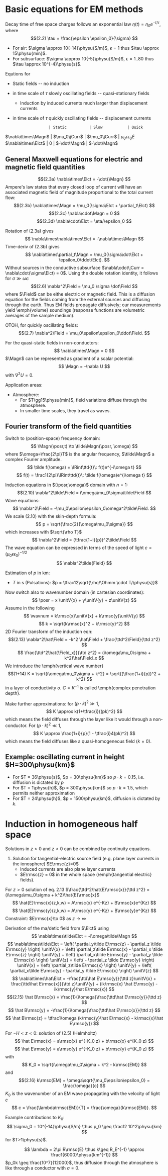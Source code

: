 

Basic equations for EM methods
===

Decay time of free space charges follows an exponential law $\eta(t) = \eta_0 e^{-t/\tau}$, where
$$(2.2)
  \tau = \frac{\epsilon \epsilon_0}{\sigma}
$$
- For air: $\sigma \approx 10{-14}\physu{S/m}$, $\epsilon=1$ thus $\tau \approx 15\physu{min}$.
- For subsurface: $\sigma \approx 10{-5}\physu{S/m}$, $\epsilon=1..80$ thus $\tau \approx 10^{-4}\physu{s}$.

Equtions for
- Static fields -- no induction
- in time scale of $\tau$ slowly oscillating fields -- quasi-stationary fields
    - Induction by induced currents much larger than displacement currents
- in time scale of $\tau$ quickly oscillating fields -- displacement currents

                      | Static          | Slow           | Quick
$\nabla\times\Magn$   | $\mu_0\jCurr$   | $\mu_0\jCurr$  | $\mu_0\epsilon\epsilon_0\dot E$
$\nabla\times\Elct$   | $0$             | $-\dot\Magn$   | $-\dot\Magn$


General Maxwell equations for electric and magnetic field quantities
---

$$(2.3a)
  \nabla\times\Elct  = -\dot{\Magn}
$$
Ampere's law states that every closed loop of current will have an associated magnetic
field of magnitude proportional to the total current flow:
$$(2.3b)
  \nabla\times\Magn  = \mu_0(\sigma\Elct + \partial_t\Elct)
$$
$$(2.3c)
  \nabla\cdot\Magn   = 0
$$
$$(2.3d)
  \nabla\cdot\Elct   = \eta/\epsilon_0
$$

Rotation of (2.3a) gives
$$
  \nabla\times\nabla\times\Elct = -\nabla\times\Magn
$$
Time-deriv of (2.3b) gives
$$
  \nabla\times\partial_t\Magn = \mu_0(\sigma\dot\Elct + \epsilon_0\ddot\Elct).
$$
Without sources in the conductive subsurface $\nabla\cdot\jCurr = \nabla\cdot(\sigma\Elct) = 0$.
Using the double rotation identity, it follows for $\sigma\gg\omega\epsilon$:
$$(2.6)
  \nabla^2\Field = \mu_0 \sigma \dot\Field
$$
where $\Field$ can be eithe electric or magnetic field.
This is a diffusion equation for the fields coming from
the external sources and diffusing through the earth.
Thus EM fields propagate diffusively; our measurements yield \emph{volume} soundings
(response functions are volumetric averages of the sample medium).

OTOH, for quickly oscillating fields:
$$(2.7)
  \nabla^2\Field = \mu_0\epsilon\epsilon_0\ddot\Field.
$$

For the quasi-static fields in non-conductors:
$$
  \nabla\times\Magn = 0
$$
$\Magn$ can be represented as gradient of a scalar potential:
$$
  \Magn = -\nabla U
$$
with $\nabla^2 U = 0$.

Application areas:

- Atmosphere:
    - For $T\gg15\physu{min}$, field variations diffuse through the atmosphere.
    - In smaller time scales, they travel as waves.
    

Fourier transform of the field quantities
---

Switch to (position-space) frequency domain:
$$
  \Magn(\posr,t) \to \tilde\Magn(\posr, \omega)
$$
where $\omega=\frac{2\pi}T$ is the angular frequency, $\tilde\Magn$ a complex Fourier amplitude.
$$
  \tilde f(\omega) = \IRint\ttd{t}\: f(t)e^{-i\omega t}
$$
$$
  f(t) = \frac1{2\pi}\IRint\ttd{t}\: \tilde f(\omega)e^{i\omega t}
$$

Induction equations in $(\posr,\omega)$ domain with $n=1$:
$$(2.10)
  \nabla^2\tilde\Field = i\omega\mu_0\sigma\tilde\Field
$$
Wave equations:
$$
  \nabla^2\Field = -\mu_0\epsilon\epsilon_0\omega^2\tilde\Field.
$$
We scale (2.10) with the skin-depth formula:
$$
  p = \sqrt{\frac{2}{\omega\mu_0\sigma}}
$$
which increases with $\sqrt{\rho T}$
$$
  \nabla^2\Field = (\tfrac{1+i}{p})^2\tilde\Field
$$
The wave equation can be expressed in terms of the speed of light $c = (\mu_0\epsilon\epsilon_0)^{-1/2}$
$$
  \nabla^2\tilde{Field}
$$

Estimation of $p$ in km:
- $T$ in s (Pulsations): $p = \tfrac12\sqrt{\rho/\Ohmm \cdot T/\physu{s}}$


Now switch also to wavenumber domain (in cartesian coordinates):
$$
  \posr = x \unitV{x} + y\unitV{y} + z\unitV{z}
$$
Assume in the following
$$
  \wavnum = k\rmsc{x}\unitV{x} + k\rmsc{y}\unitV{y}
$$
$$
  k = \sqrt{k\rmsc{x}^2 + k\rmsc{y}^2}
$$
2D Fourier transform of the induction eqn:
$$(2.13)
  \nabla^2\hat\Field = -k^2 \hat\Field + \frac{\ttd^2\Field}{\ttd z^2}
$$
$$
  \frac{\ttd^2\hat{\Field_x}}{\ttd z^2} = (i\omega\mu_0\sigma + k^2)\hat\Field_x
$$
We introduce the \emph{vertical wave number}
$$(1+14)
  K = \sqrt{i\omega\mu_0\sigma + k^2} = \sqrt{(\tfrac{1+i}{p})^2 + k^2}
$$
in a layer of conductivity $\sigma$. $C = K^{-1}$ is called \emph{complex penetration depth}.

Make further approximations: for $(p\cdot k)^2 \gg 1$,
$$
  K \approx k(1+\tfrac{i}{(pk)^2}
$$
which means the field diffuses through the layer like it would through a non-conductor.
For $(p\cdot k)^2 \ll 1$,
$$
  K \approx \frac{1+i}{p}(1 - \tfrac{i}4(pk)^2)
$$
which means the field diffuses like a quasi-homogeneous field ($k=0$).

Example: oscillating current in height $H=300\physu{km}$
---

- For $T = 36\physu{s}$, $p = 30\physu{km}$ so $p\cdot k = 0.15$, i.e. diffusion is dictated by $p$
- For $T = 1\physu{h}$, $p = 300\physu{km}$ so $p\cdot k = 1.5$, which permits neither approximation
- For $T = 24\physu{h}$, $p = 1500\physu{km}$, diffusion is dictated by $k$.



Induction in homogeneous half space
===

Solutions in $z>0$ and $z<0$ can be combined by continuity equations.

1. Solution for tangential-electric source field (e.g. plane layer currents in the ionosphere) $E\rmsc{z}=0$
    - Induced currents are also plane layer currents
    - $E\rmsc{z} = 0$ in the whole space (\emph{tangential electric} fields).

For $z>0$ solution of eq. 2.13 $\frac{\ttd^2\hat{E}\rmsc{x}}{\ttd z^2} = (i\omega\mu_0\sigma + k^2)\hat{E}\rmsc{x}$
$$
  \hat{E}\rmsc{x}(z,k,w) = A\rmsc{x} e^{-Kz} + B\rmsc{x}e^{Kz}
$$
$$
  \hat{E}\rmsc{y}(z,k,w) = A\rmsc{y} e^{-Kz} + B\rmsc{y}e^{Kz}
$$
Constraint: $E\rmsc{x}\to 0$ as $z \to\infty$

Derivation of the ma/detic field from $\Elct$ using
$$
  \nabla\times\tilde\Elct = -i\omega\tilde\Magn
$$
$$
  \nabla\times\tilde\Elct
    = \left( \partial_y\tilde E\rmsc{z} - \partial_z \tilde E\rmsc{y} \right) \unitV{x}
    + \left( \partial_z\tilde E\rmsc{x} - \partial_x \tilde E\rmsc{z} \right) \unitV{y}
    + \left( \partial_x\tilde E\rmsc{y} - \partial_y \tilde E\rmsc{x} \right) \unitV{z}
    = \left( - \partial_z \tilde E\rmsc{y} \right) \unitV{x}
    + \left( \partial_z\tilde E\rmsc{x}  \right) \unitV{y}
    + \left( \partial_x\tilde E\rmsc{y} - \partial_y \tilde E\rmsc{x} \right) \unitV{z}
$$
$$
  \nabla\times\hat\Elct
     = -\frac{\ttd\hat E\rmsc{y}}{\ttd z}\unitV{x}
       + \frac{\ttd\hat E\rmsc{x}}{\ttd z}\unitV{y}
       + (ik\rmsc{x} \hat E\rmsc{y} - ik\rmsc{y}\hat E\rmsc{x})
$$
$$(2.15)
  \hat B\rmsc{x} = \frac{1}{i\omega}\frac{\ttd\hat E\rmsc{y}}{\ttd z}
$$
$$
  \hat B\rmsc{y} = -\frac{1}{i\omega}\frac{\ttd\hat E\rmsc{x}}{\ttd z}
$$
$$
  \hat B\rmsc{z} = \tfrac1\omega (k\rmsc{y}\hat E\rmsc{x} - k\rmsc{x}\hat E\rmsc{y})
$$

For $-H < z < 0$: solution of (2.5) (Helmholtz)
$$
  \hat E\rmsc{x} = a\rmsc{x} e^{-K_0 z} + b\rmsc{x} e^{K_0 z}
$$
$$
  \hat E\rmsc{y} = a\rmsc{y} e^{-K_0 z} + b\rmsc{y} e^{K_0 z}
$$
with
$$
  K_0 = \sqrt{i\omega\mu_0\sigma + k^2 - k\rmsc{EM}}
$$
and
$$(2.16)
  k\rmsc{EM} = \omega\sqrt{\mu_0\epsilon\epsilon_0} = \frac{\omega}{c}
$$
$K_0$ is the wavenumber of an EM wave propagating with the velocity of light $c$
$$
  c = \frac{\lambda\rmsc{EM}}{T} = \frac{\omega}{k\rmsc{EM}}.
$$

Example contributions to $K_0$:
$$
  \sigma_0 = 10^{-14}\physu{S/m} \thus p_0 \geq \frac12 10^2\physu{km}
$$
for $T>1\physu{s}$.

$$
  \lambda = 2\pi R\rmsc{E} \thus k\geq R_E^{-1} \approx \frac1{6000}\physu{km^{-1}}
$$
$p_0k \geq \frac{10^7}{12000}$, thus diffusion through the atmosphere is like through a conductor with $\sigma = 0$.

